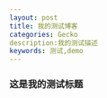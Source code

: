 ```yaml
---
layout: post
title: 我的测试博客
categories: Gecko
description:我的测试描述
keywords: 测试,demo
---
```




###  这是我的测试标题


